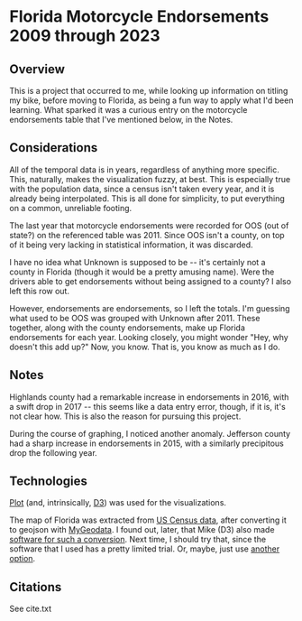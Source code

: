 # Florida Motorcycle Endorsements 2009 through 2023

## Overview

This is a project that occurred to me, while looking up information on titling my bike, before moving to Florida, as being a fun way to apply what I'd been learning. What sparked it was a curious entry on the motorcycle endorsements table that I've mentioned below, in the Notes.

## Considerations

All of the temporal data is in years, regardless of anything more specific. This, naturally, makes the visualization fuzzy, at best. This is especially true with the population data, since a census isn't taken every year, and it is already being interpolated. This is all done for simplicity, to put everything on a common, unreliable footing.

The last year that motorcycle endorsements were recorded for OOS (out of state?) on the referenced table was 2011. Since OOS isn't a county, on top of it being very lacking in statistical information, it was discarded.

I have no idea what Unknown is supposed to be -- it's certainly not a county in Florida (though it would be a pretty amusing name). Were the drivers able to get endorsements without being assigned to a county? I also left this row out.

However, endorsements are endorsements, so I left the totals. I'm guessing what used to be OOS was grouped with Unknown after 2011. These together, along with the county endorsements, make up Florida endorsements for each year. Looking closely, you might wonder "Hey, why doesn't this add up?" Now, you know. That is, you know as much as I do.

## Notes

Highlands county had a remarkable increase in endorsements in 2016, with a swift drop in 2017 -- this seems like a data entry error, though, if it is, it's not clear how. This is also the reason for pursuing this project.

During the course of graphing, I noticed another anomaly. Jefferson county had a sharp increase in endorsements in 2015, with a similarly precipitous drop the following year.

## Technologies

[Plot](https://observablehq.com/plot/) (and, intrinsically, [D3](https://d3js.org/)) was used for the visualizations.

The map of Florida was extracted from [US Census data](https://www.census.gov/geographies/mapping-files/time-series/geo/cartographic-boundary.html), after converting it to geojson with [MyGeodata](https://mygeodata.cloud/). I found out, later, that Mike (D3) also made [software for such a conversion](https://github.com/mbostock/shapefile). Next time, I should try that, since the software that I used has a pretty limited trial. Or, maybe, just use [another option](https://mapshaper.org/). 

## Citations

See cite.txt
